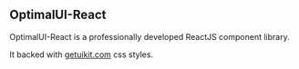 ## **OptimalUI-React**

OptimalUI-React is a professionally developed ReactJS component library.

It backed with [getuikit.com](getuikit.com) css styles.
